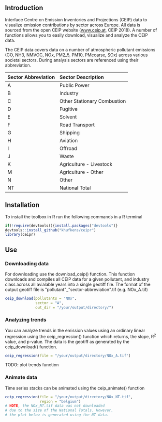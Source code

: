 ## Introduction

Interface Centre on Emission Inventories and Projections (CEIP) data to visualize emission contributions by sector across Europe. All data is sourced from the open CEIP website (www.ceip.at, CEIP 2018). A number of functions allows you to easily download, visualize and analyze the CEIP data.

The CEIP data covers data on a number of atmospheric pollutant emissions (CO, NH3, NMVOC, NOx, PM2_5, PM10, PMcoarse, SOx) across various societal sectors. During analysis sectors are referenced using their abbreviation.

| Sector Abbreviation | Sector Description |
|:--------------------|:-------------------|
| A | Public Power |
| B | Industry |
| C | Other Stationary Combustion |
| D | Fugitive |
| E | Solvent |
| F | Road Transport |
| G | Shipping |
| H | Aviation |
| I | Offroad |
| J | Waste |
| K | Agriculture - Livestock |
| M | Agriculture - Other |
| N | Other |
| NT | National Total |

## Installation

To install the toolbox in R run the following commands in a R terminal

```r
if(!require(devtools)){install.packages("devtools")}
devtools::install_github("khufkens/ceipr")
library(ceipr)
```

## Use

### Downloading data

For downloading use the download_ceip() function. This function downloads and compiles all CEIP data for a given pollutant, and industry class across all avialable years into a single geotiff file. The format of the output geotiff file is "pollutant"_"sector-abbreviation".tif (e.g. NOx_A.tif)

```r
ceip_download(pollutants = "NOx",
              sector = "A",
              out_dir = "/your/output/directory/")
```

### Analyzing trends

You can analyze trends in the emission values using an ordinary linear regression using the ceip_regression() function which returns, the slope, R<sup>2</sup> value, and p-value. The data is the geotiff as generated by the ceip_download() function.

```r
ceip_regression(file = "/your/output/directory/NOx_A.tif")
```
TODO: plot trends function


### Animate data

Time series stacks can be animated using the ceip_animate() function

```r
ceip_regression(file = "/your/output/directory/NOx_NT.tif",
                region = "belgium")
# NOTE, the NOx_NT.tif data was not downloaded
# due to the size of the National Totals. However,
# the plot below is generated using the NT data.
```

![]()
